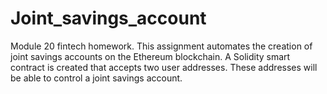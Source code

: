 # Joint_savings_account
Module 20 fintech homework.  This assignment automates the creation of joint savings accounts on the Ethereum blockchain. A Solidity smart contract is created that accepts two user addresses. These addresses will be able to control a joint savings account.
